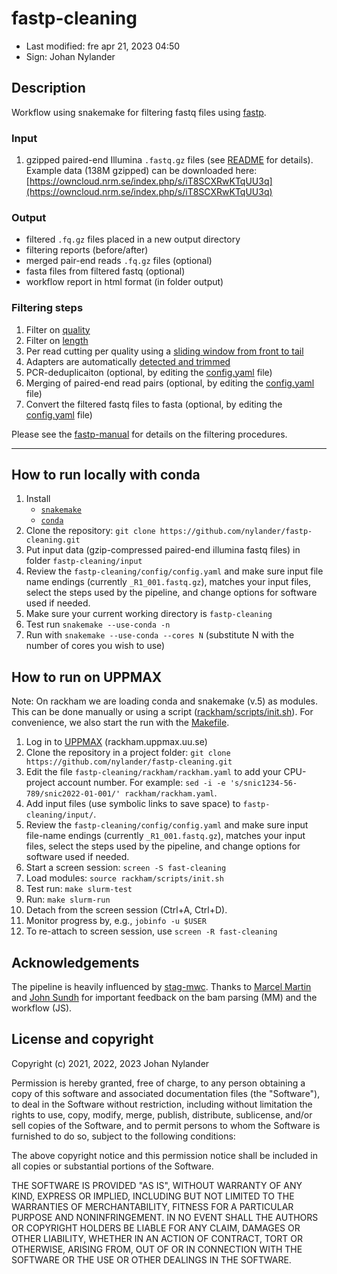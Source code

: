 # fastp-cleaning

- Last modified: fre apr 21, 2023  04:50
- Sign: Johan Nylander

## Description

Workflow using snakemake for filtering fastq files using
[fastp](https://github.com/OpenGene/fastp).

### Input

1. gzipped paired-end Illumina `.fastq.gz` files (see [README](input/README.md)
   for details). Example data (138M gzipped) can be downloaded here:
   [https://owncloud.nrm.se/index.php/s/iT8SCXRwKTqUU3q](https://owncloud.nrm.se/index.php/s/iT8SCXRwKTqUU3q)

### Output

- filtered `.fq.gz` files placed in a new output directory
- filtering reports (before/after)
- merged pair-end reads `.fq.gz` files (optional)
- fasta files from filtered fastq (optional)
- workflow report in html format (in folder output)

### Filtering steps

1. Filter on [quality](https://github.com/OpenGene/fastp#quality-filter)
2. Filter on [length](https://github.com/OpenGene/fastp#length-filter)
3. Per read cutting per quality using a [sliding window from front to
   tail](https://github.com/OpenGene/fastp#per-read-cutting-by-quality-score)
4. Adapters are automatically [detected and
   trimmed](https://github.com/OpenGene/fastp#adapters)
5. PCR-deduplicaiton (optional, by editing the
   [config.yaml](config/config.yaml) file)
6. Merging of paired-end read pairs (optional, by editing the
   [config.yaml](config/config.yaml) file)
7. Convert the filtered fastq files to fasta (optional, by editing the
   [config.yaml](config/config.yaml) file)

Please see the [fastp-manual](https://github.com/OpenGene/fastp/wiki) for
details on the filtering procedures.

---

## How to run locally with conda

1. Install
    - [`snakemake`](https://snakemake.readthedocs.io/en/stable/#)
    - [`conda`](https://docs.conda.io/projects/conda/en/latest/user-guide/install/index.html)
2. Clone the repository: `git clone
https://github.com/nylander/fastp-cleaning.git`
3. Put input data (gzip-compressed paired-end illumina fastq files) in folder
`fastp-cleaning/input`
4. Review the `fastp-cleaning/config/config.yaml` and make sure input file name
endings (currently `_R1_001.fastq.gz`), matches your input files, select the
steps used by the pipeline, and change options for software used if needed.
5. Make sure your current working directory is `fastp-cleaning`
6. Test run `snakemake --use-conda -n`
7. Run with `snakemake --use-conda --cores N` (substitute N with the number of
cores you wish to use)

## How to run on UPPMAX

Note: On rackham we are loading conda and snakemake (v.5) as modules. This can
be done manually or using a script
([rackham/scripts/init.sh](rackham/scripts/init.sh)). For convenience, we also
start the run with the [Makefile](Makefile).

1. Log in to [UPPMAX](https://uppmax.uu.se/) (rackham.uppmax.uu.se)
2. Clone the repository in a project folder: `git clone
   https://github.com/nylander/fastp-cleaning.git`
3. Edit the file `fastp-cleaning/rackham/rackham.yaml` to add your CPU-project
   account number. For example: `sed -i -e 's/snic1234-56-789/snic2022-01-001/'
   rackham/rackham.yaml`.
4. Add input files (use symbolic links to save space) to
   `fastp-cleaning/input/`.
5. Review the `fastp-cleaning/config/config.yaml` and make sure input file-name
   endings (currently `_R1_001.fastq.gz`), matches your input files, select the
   steps used by the pipeline, and change options for software used if needed.
6. Start a screen session: `screen -S fast-cleaning`
7. Load modules: `source rackham/scripts/init.sh`
8. Test run: `make slurm-test`
9. Run: `make slurm-run`
10. Detach from the screen session (Ctrl+A, Ctrl+D).
11. Monitor progress by, e.g., `jobinfo -u $USER`
12. To re-attach to screen session, use `screen -R fast-cleaning`

## Acknowledgements

The pipeline is  heavily influenced by
[stag-mwc](https://github.com/ctmrbio/stag-mwc).  Thanks to [Marcel
Martin](https://github.com/marcelm) and [John Sundh](https://github.com/johnne)
for important feedback on the bam parsing (MM) and the workflow (JS).

## License and copyright

Copyright (c) 2021, 2022, 2023 Johan Nylander

Permission is hereby granted, free of charge, to any person obtaining a copy
of this software and associated documentation files (the "Software"), to deal
in the Software without restriction, including without limitation the rights
to use, copy, modify, merge, publish, distribute, sublicense, and/or sell
copies of the Software, and to permit persons to whom the Software is
furnished to do so, subject to the following conditions:

The above copyright notice and this permission notice shall be included in all
copies or substantial portions of the Software.

THE SOFTWARE IS PROVIDED "AS IS", WITHOUT WARRANTY OF ANY KIND, EXPRESS OR
IMPLIED, INCLUDING BUT NOT LIMITED TO THE WARRANTIES OF MERCHANTABILITY,
FITNESS FOR A PARTICULAR PURPOSE AND NONINFRINGEMENT. IN NO EVENT SHALL THE
AUTHORS OR COPYRIGHT HOLDERS BE LIABLE FOR ANY CLAIM, DAMAGES OR OTHER
LIABILITY, WHETHER IN AN ACTION OF CONTRACT, TORT OR OTHERWISE, ARISING FROM,
OUT OF OR IN CONNECTION WITH THE SOFTWARE OR THE USE OR OTHER DEALINGS IN THE
SOFTWARE.

